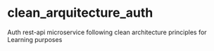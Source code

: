 # clean_arquitecture_auth
Auth rest-api microservice following clean architecture principles for Learning purposes
